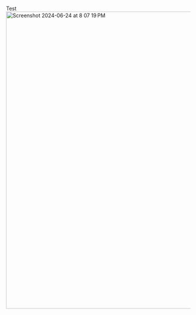 Test <br>
<img width="809" alt="Screenshot 2024-06-24 at 8 07 19 PM" src="https://github.com/trybrix/JavaDesignProjecet/assets/157189308/1fb359fa-fba2-47ec-a7dc-72e901d689df">

